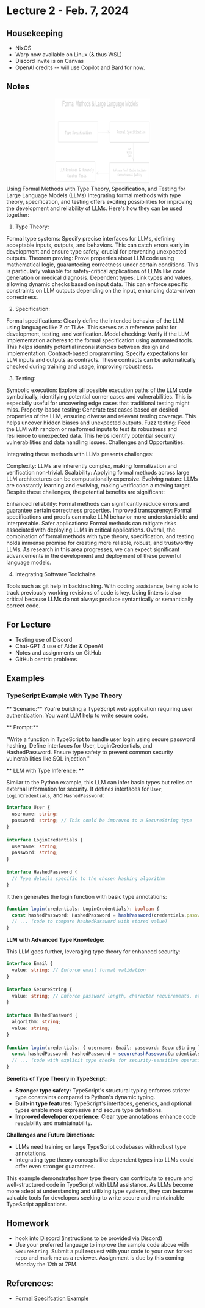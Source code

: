 # Lecture 2 - Feb. 7, 2024

## Housekeeping
- NixOS
- Warp now available on Linux (& thus WSL)
- Discord invite is on Canvas
- OpenAI credits -- will use Copilot and Bard for now.

## Notes

<div align="center">
  <img src="./LLM_coding_process.png" width="250" height="225" />
</div>
Using Formal Methods with Type Theory, Specification, and Testing for Large Language Models (LLMs)
Integrating formal methods with type theory, specification, and testing offers exciting possibilities for improving the development and reliability of LLMs. Here's how they can be used together:

1. Type Theory:

Formal type systems: Specify precise interfaces for LLMs, defining acceptable inputs, outputs, and behaviors. This can catch errors early in development and ensure type safety, crucial for preventing unexpected outputs.
Theorem proving: Prove properties about LLM code using mathematical logic, guaranteeing correctness under certain conditions. This is particularly valuable for safety-critical applications of LLMs like code generation or medical diagnosis.
Dependent types: Link types and values, allowing dynamic checks based on input data. This can enforce specific constraints on LLM outputs depending on the input, enhancing data-driven correctness.

2. Specification:

Formal specifications: Clearly define the intended behavior of the LLM using languages like Z or TLA+. This serves as a reference point for development, testing, and verification.
Model checking: Verify if the LLM implementation adheres to the formal specification using automated tools. This helps identify potential inconsistencies between design and implementation.
Contract-based programming: Specify expectations for LLM inputs and outputs as contracts. These contracts can be automatically checked during training and usage, improving robustness.

3. Testing:

Symbolic execution: Explore all possible execution paths of the LLM code symbolically, identifying potential corner cases and vulnerabilities. This is especially useful for uncovering edge cases that traditional testing might miss.
Property-based testing: Generate test cases based on desired properties of the LLM, ensuring diverse and relevant testing coverage. This helps uncover hidden biases and unexpected outputs.
Fuzz testing: Feed the LLM with random or malformed inputs to test its robustness and resilience to unexpected data. This helps identify potential security vulnerabilities and data handling issues.
Challenges and Opportunities:

Integrating these methods with LLMs presents challenges:

Complexity: LLMs are inherently complex, making formalization and verification non-trivial.
Scalability: Applying formal methods across large LLM architectures can be computationally expensive.
Evolving nature: LLMs are constantly learning and evolving, making verification a moving target.
Despite these challenges, the potential benefits are significant:

Enhanced reliability: Formal methods can significantly reduce errors and guarantee certain correctness properties.
Improved transparency: Formal specifications and proofs can make LLM behavior more understandable and interpretable.
Safer applications: Formal methods can mitigate risks associated with deploying LLMs in critical applications.
Overall, the combination of formal methods with type theory, specification, and testing holds immense promise for creating more reliable, robust, and trustworthy LLMs. As research in this area progresses, we can expect significant advancements in the development and deployment of these powerful language models.

4. Integrating Software Toolchains

Tools such as git help in backtracking. With coding assistance, being able to track previously working revisions of code is key. Using linters is also critical because LLMs do not always produce syntantically or semantically correct code. 


## For Lecture
- Testing use of Discord
- Chat-GPT 4 use of Aider & OpenAI
- Notes and assignments on GitHub
- GitHub centric problems

## Examples
### TypeScript Example with Type Theory

** Scenario:** You're building a TypeScript web application requiring user authentication. You want LLM help to write secure code.

** Prompt:**

"Write a function in TypeScript to handle user login using secure password hashing. Define interfaces for User, LoginCredentials, and HashedPassword. Ensure type safety to prevent common security vulnerabilities like SQL injection."

** LLM with Type Inference: **

Similar to the Python example, this LLM can infer basic types but relies on external information for security. It defines interfaces for `User`, `LoginCredentials`, and `HashedPassword`:

```typescript
interface User {
  username: string;
  password: string; // This could be improved to a SecureString type
}

interface LoginCredentials {
  username: string;
  password: string;
}

interface HashedPassword {
  // Type details specific to the chosen hashing algorithm
}
```

It then generates the login function with basic type annotations:

```typescript
function login(credentials: LoginCredentials): boolean {
  const hashedPassword: HashedPassword = hashPassword(credentials.password); // Consult type library for secure hashing
  // ... (code to compare hashedPassword with stored value)
}
```

**LLM with Advanced Type Knowledge:**

This LLM goes further, leveraging type theory for enhanced security:

```typescript
interface Email {
  value: string; // Enforce email format validation
}

interface SecureString {
  value: string; // Enforce password length, character requirements, etc.
}

interface HashedPassword {
  algorithm: string;
  value: string;
}

function login(credentials: { username: Email; password: SecureString }): boolean {
  const hashedPassword: HashedPassword = secureHashPassword(credentials.password);
  // ... (code with explicit type checks for security-sensitive operations)
}
```

**Benefits of Type Theory in TypeScript:**

* **Stronger type safety:** TypeScript's structural typing enforces stricter type constraints compared to Python's dynamic typing.
* **Built-in type features:** TypeScript's interfaces, generics, and optional types enable more expressive and secure type definitions.
* **Improved developer experience:** Clear type annotations enhance code readability and maintainability.

**Challenges and Future Directions:**

* LLMs need training on large TypeScript codebases with robust type annotations.
* Integrating type theory concepts like dependent types into LLMs could offer even stronger guarantees.

This example demonstrates how type theory can contribute to secure and well-structured code in TypeScript with LLM assistance. As LLMs become more adept at understanding and utilizing type systems, they can become valuable tools for developers seeking to write secure and maintainable TypeScript applications.

## Homework
- hook into Discord (instructions to be provided via Discord)
- Use your preferred language to improve the sample code above with `SecureString`. Submit a pull request with your code to your own forked repo and mark me as a reviewer. Assignment is due by this coming Monday the 12th at 7PM.

## References:
- [Formal Specifcation Example](formalspec.md)

